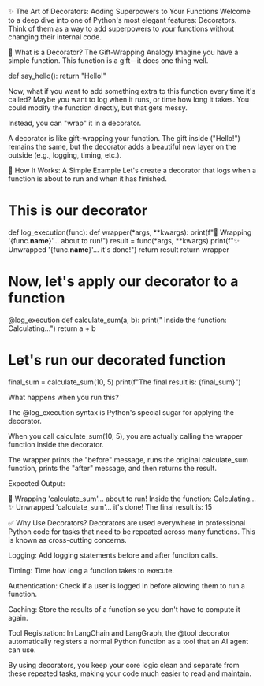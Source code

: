 ✨ The Art of Decorators: Adding Superpowers to Your Functions
Welcome to a deep dive into one of Python's most elegant features: Decorators. Think of them as a way to add superpowers to your functions without changing their internal code.

🤔 What is a Decorator? The Gift-Wrapping Analogy
Imagine you have a simple function. This function is a gift—it does one thing well.

def say_hello():
    return "Hello!"

Now, what if you want to add something extra to this function every time it's called? Maybe you want to log when it runs, or time how long it takes. You could modify the function directly, but that gets messy.

Instead, you can "wrap" it in a decorator.

A decorator is like gift-wrapping your function. The gift inside ("Hello!") remains the same, but the decorator adds a beautiful new layer on the outside (e.g., logging, timing, etc.).

🚀 How It Works: A Simple Example
Let's create a decorator that logs when a function is about to run and when it has finished.

# This is our decorator
def log_execution(func):
    def wrapper(*args, **kwargs):
        print(f"🎁 Wrapping '{func.__name__}'... about to run!")
        result = func(*args, **kwargs)
        print(f"✨ Unwrapped '{func.__name__}'... it's done!")
        return result
    return wrapper

# Now, let's apply our decorator to a function
@log_execution
def calculate_sum(a, b):
    print("   Inside the function: Calculating...")
    return a + b

# Let's run our decorated function
final_sum = calculate_sum(10, 5)
print(f"The final result is: {final_sum}")

What happens when you run this?

The @log_execution syntax is Python's special sugar for applying the decorator.

When you call calculate_sum(10, 5), you are actually calling the wrapper function inside the decorator.

The wrapper prints the "before" message, runs the original calculate_sum function, prints the "after" message, and then returns the result.

Expected Output:

🎁 Wrapping 'calculate_sum'... about to run!
   Inside the function: Calculating...
✨ Unwrapped 'calculate_sum'... it's done!
The final result is: 15

✅ Why Use Decorators?
Decorators are used everywhere in professional Python code for tasks that need to be repeated across many functions. This is known as cross-cutting concerns.

Logging: Add logging statements before and after function calls.

Timing: Time how long a function takes to execute.

Authentication: Check if a user is logged in before allowing them to run a function.

Caching: Store the results of a function so you don't have to compute it again.

Tool Registration: In LangChain and LangGraph, the @tool decorator automatically registers a normal Python function as a tool that an AI agent can use.

By using decorators, you keep your core logic clean and separate from these repeated tasks, making your code much easier to read and maintain.